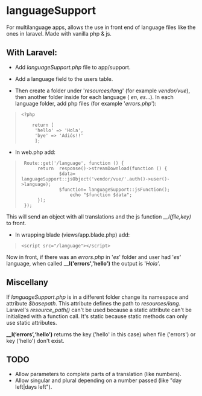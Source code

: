 # languageSupport
For multilanguage apps, allows the use in front end of language files like the ones in laravel.
Made with vanilla php & js.

## With Laravel:

- Add *languageSupport.php* file to app/support.
 - Add a language field to the users table.

- Then create a folder under '*resources/lang*' (for example *vendor/vue*), then another folder inside for each language ( *en*, *es*...).
In each language folder, add php files (for example '*errors.php*'):


>     <?php
>
>         return [
>          'hello' => 'Hola',
>          'bye' => 'Adiós!!'
>          ];

- In web.php add:

>      Route::get('/language', function () {
>     	    return	response()->streamDownload(function () {
>     				$data= languageSupport::jsObject('vendor/vue/'.auth()->user()->language);
>      				$function= languageSupport::jsFunction();
>       				echo "$function $data";
>      		});
>      });
This will send an object with all translations and the js function *__l(file,key)* to front.
- In wrapping blade (views/app.blade.php) add:
>
>
> `<script src="/language"></script>`

Now in front, if there was an *errors.php* in '*es*' folder and user had '*es*' language, when called **__l('errors','hello')** the output is '*Hola*'.



## Miscellany


If *languageSupport.php* is in a different folder change its namespace and attribute *$basepath*. This attribute defines the path to *resources/lang*.
Laravel's *resource_path()* can't be used because a static attribute can't be initialized with a function call. It's static because static methods can only use static attributes.


**__l(‘errors’,‘hello’)** returns the key ('hello' in this case) when file ('errors') or key ('hello') don't exist.

## TODO
- Allow parameters to complete parts of a translation (like numbers).
- Allow singular and plural depending on a number passed (like "day left|days left").

